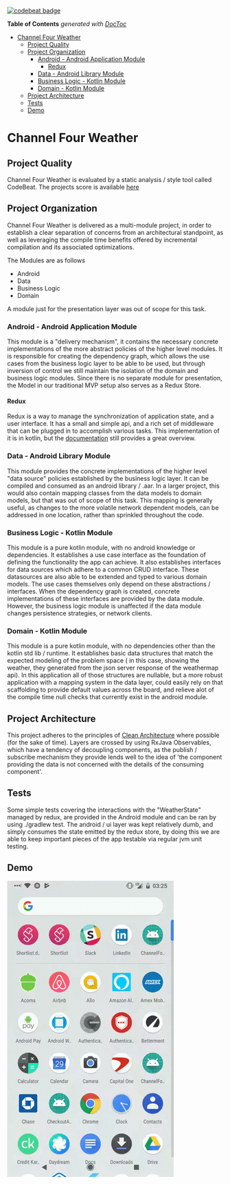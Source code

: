 [![codebeat badge](https://codebeat.co/badges/9e185ef5-a191-4b4b-9692-a9d14dff8e42)](https://codebeat.co/projects/github-com-wrparrish-channelfourweather-master)

<!-- START doctoc generated TOC please keep comment here to allow auto update -->
<!-- DON'T EDIT THIS SECTION, INSTEAD RE-RUN doctoc TO UPDATE -->
**Table of Contents**  *generated with [DocToc](https://github.com/thlorenz/doctoc)*

- [Channel Four Weather](#channel-four-weather)
  - [Project Quality](#project-quality)
  - [Project Organization](#project-organization)
    - [Android - Android Application Module](#android---android-application-module)
      - [Redux](#redux)
    - [Data - Android Library Module](#data---android-library-module)
    - [Business Logic - Kotlin Module](#business-logic---kotlin-module)
    - [Domain - Kotlin Module](#domain---kotlin-module)
  - [Project Architecture](#project-architecture)
  - [Tests](#tests)
  - [Demo](#demo)

<!-- END doctoc generated TOC please keep comment here to allow auto update -->

# Channel Four Weather

## Project Quality
Channel Four Weather is evaluated by a static analysis / style tool called CodeBeat. The projects  score is available [here](https://codebeat.co/projects/github-com-wrparrish-channelfourweather-master)


## Project Organization
Channel Four Weather is delivered as a multi-module project, in order to establish a clear separation of concerns from an architectural standpoint, as well as leveraging the compile time benefits offered by incremental compilation and its associated optimizations.

The Modules are as follows

* Android
* Data
* Business Logic
* Domain

A module just for the presentation layer was  out of scope for this task.

### Android - Android Application Module
This module  is a "delivery mechanism", it contains the necessary concrete implementations of the more abstract policies of the higher level modules.  It is responsible for creating the dependency graph,  which allows the use cases from the business logic layer to be able to be used, but through inversion of control we still maintain the isolation of the domain and business logic modules. Since there is no separate module for presentation, the Model in our traditional  MVP setup also serves as a Redux Store.
#### Redux
Redux is a way to manage the synchronization of  application state, and a user interface. It has a small and simple api, and a rich set of middleware that can be plugged in to accomplish various tasks. This implementation of it is in kotlin,  but the [documentation](http://redux.js.org/docs/introduction/ThreePrinciples.html) still provides a great overview.



### Data - Android Library Module
This module provides the concrete implementations of the higher level "data source"  policies established by the business logic layer. It can be compiled and consumed as an android library  / .aar.  In a larger project, this would  also contain mapping classes from the data models to domain models, but that was out of scope of this task.  This mapping is generally useful, as changes to the more volatile network dependent models, can be addressed in one location, rather than sprinkled throughout the code.

### Business Logic - Kotlin Module
This module is a pure kotlin module,  with no android knowledge or dependencies.  It establishes a use case interface as the foundation of defining the functionality the app can achieve. It also establishes interfaces for data sources which adhere to a common CRUD interface.  These datasources are also able to be extended and typed to various domain models.  The use cases themselves only depend on these abstractions  / interfaces.  When the dependency graph is created,  concrete implementations of these interfaces are provided by the data module. However, the business logic module is unaffected if the data module changes persistence strategies, or network clients.

### Domain - Kotlin Module
This module is a pure kotlin module,  with no dependencies other than the kotlin std lib / runtime.  It establishes basic data structures that match the expected modeling of the problem space ( in this case, showing the weather, they generated from the json server response of the weathermap api).  In this application all of those structures are nullable,  but a more robust application with a mapping system in the data layer,  could easily rely on that scaffolding to provide default values across the board,  and  relieve alot of the compile time null checks that currently exist in the android module.





## Project Architecture
This project adheres to the principles of [Clean Architecture](https://8thlight.com/blog/uncle-bob/2012/08/13/the-clean-architecture.html)  where possible (for the sake of time).  Layers are crossed by using RxJava Observables,  which  have a tendency  of decoupling components, as the publish / subscribe mechanism they provide lends well to the idea of 'the component providing the data is not concerned with the details of the consuming component'.

## Tests
Some simple tests covering the interactions with the "WeatherState" managed by redux,  are provided in the Android module and can be ran by using ./gradlew test.
 The android / ui layer was kept relatively dumb,  and simply consumes the state emitted by the redux store,   by doing this we are able to keep important pieces of the app testable via regular jvm unit testing.

## Demo

![demo-video](channel_four_27.gif)


